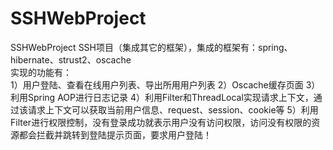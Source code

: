 # SSHWebProject
SSHWebProject SSH项目（集成其它的框架），集成的框架有：spring、hibernate、strust2、oscache<br>
实现的功能有：<br>
1）用户登陆、查看在线用户列表、导出所用用户列表
2）Oscache缓存页面
3）利用Spring AOP进行日志记录
4）利用Filter和ThreadLocal实现请求上下文，通过该请求上下文可以获取当前用户信息、request、session、cookie等
5）利用Filter进行权限控制，没有登录成功就表示用户没有访问权限，访问没有权限的资源都会拦截并跳转到登陆提示页面，要求用户登陆！
